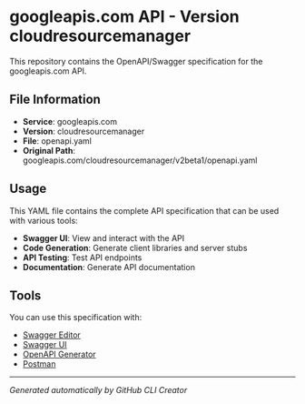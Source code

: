 # googleapis.com API - Version cloudresourcemanager

This repository contains the OpenAPI/Swagger specification for the googleapis.com API.

## File Information

- **Service**: googleapis.com
- **Version**: cloudresourcemanager
- **File**: openapi.yaml
- **Original Path**: googleapis.com/cloudresourcemanager/v2beta1/openapi.yaml

## Usage

This YAML file contains the complete API specification that can be used with various tools:

- **Swagger UI**: View and interact with the API
- **Code Generation**: Generate client libraries and server stubs
- **API Testing**: Test API endpoints
- **Documentation**: Generate API documentation

## Tools

You can use this specification with:

- [Swagger Editor](https://editor.swagger.io/)
- [Swagger UI](https://swagger.io/tools/swagger-ui/)
- [OpenAPI Generator](https://openapi-generator.tech/)
- [Postman](https://www.postman.com/)

---

*Generated automatically by GitHub CLI Creator*

